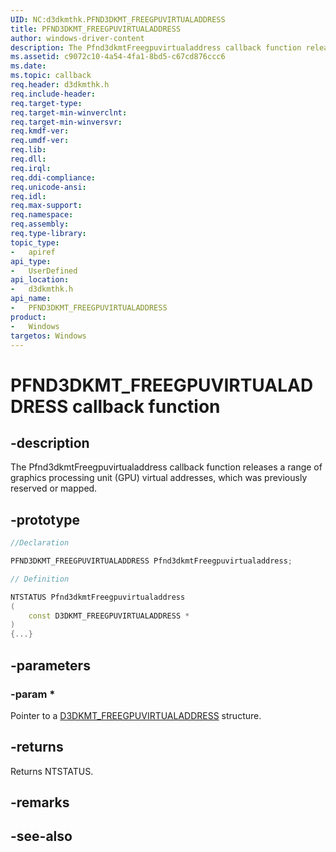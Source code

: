```yaml
---
UID: NC:d3dkmthk.PFND3DKMT_FREEGPUVIRTUALADDRESS
title: PFND3DKMT_FREEGPUVIRTUALADDRESS
author: windows-driver-content
description: The Pfnd3dkmtFreegpuvirtualaddress callback function releases a range of graphics processing unit (GPU) virtual addresses, which was previously reserved or mapped.
ms.assetid: c9072c10-4a54-4fa1-8bd5-c67cd876ccc6
ms.date: 
ms.topic: callback
req.header: d3dkmthk.h
req.include-header:
req.target-type:
req.target-min-winverclnt:
req.target-min-winversvr:
req.kmdf-ver:
req.umdf-ver:
req.lib:
req.dll:
req.irql: 
req.ddi-compliance:
req.unicode-ansi:
req.idl:
req.max-support:
req.namespace:
req.assembly:
req.type-library: 
topic_type: 
-	apiref
api_type: 
-	UserDefined
api_location: 
-	d3dkmthk.h
api_name: 
-	PFND3DKMT_FREEGPUVIRTUALADDRESS
product:
-	Windows
targetos: Windows
---
```


# PFND3DKMT_FREEGPUVIRTUALADDRESS callback function

## -description

The Pfnd3dkmtFreegpuvirtualaddress callback function releases a range of graphics processing unit (GPU) virtual addresses, which was previously reserved or mapped.

## -prototype

```cpp
//Declaration

PFND3DKMT_FREEGPUVIRTUALADDRESS Pfnd3dkmtFreegpuvirtualaddress; 

// Definition

NTSTATUS Pfnd3dkmtFreegpuvirtualaddress 
(
	const D3DKMT_FREEGPUVIRTUALADDRESS *
)
{...}

```

## -parameters

### -param * 

Pointer to a [D3DKMT_FREEGPUVIRTUALADDRESS](ns-d3dkmthk-_d3dkmt_freegpuvirtualaddress.md) structure.

## -returns

Returns NTSTATUS.


## -remarks




## -see-also
